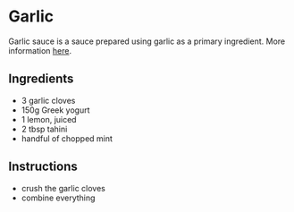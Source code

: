 # Garlic

Garlic sauce is a sauce prepared using garlic as a primary ingredient. More information [here](https://en.wikipedia.org/wiki/Garlic_sauce).

## Ingredients

- 3 garlic cloves
- 150g Greek yogurt
- 1 lemon, juiced
- 2 tbsp tahini
- handful of chopped mint

## Instructions

- crush the garlic cloves
- combine everything
